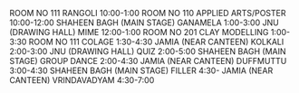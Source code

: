 ROOM NO 111
RANGOLI 10:00-1:00
ROOM NO 110
APPLIED ARTS/POSTER 10:00-12:00
SHAHEEN BAGH (MAIN STAGE)
GANAMELA 1:00-3:00
JNU (DRAWING HALL)
MIME 12:00-1:00
ROOM NO 201
CLAY MODELLING 1:00-3:30
ROOM NO 111
COLAGE 1:30-4:30
JAMIA (NEAR CANTEEN)
KOLKALI 2:00-3:00
JNU (DRAWING HALL)
QUIZ 2:00-5:00
SHAHEEN BAGH (MAIN STAGE)
GROUP DANCE 2:00-4:30
JAMIA (NEAR CANTEEN)
DUFFMUTTU 3:00-4:30
SHAHEEN BAGH (MAIN STAGE)
FILLER 4:30-
JAMIA (NEAR CANTEEN)
VRINDAVADYAM 4:30-7:00

